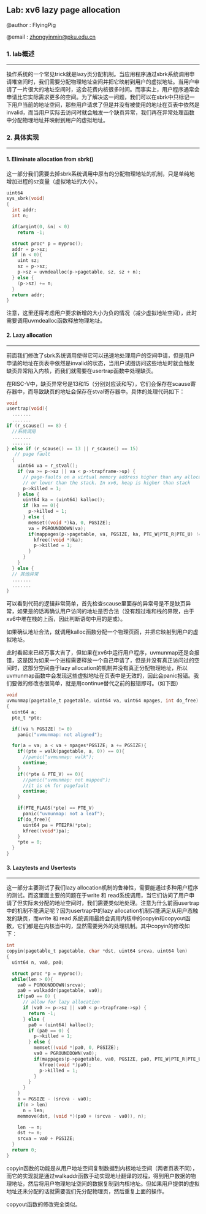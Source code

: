## Lab: xv6 lazy page allocation

@author : FlyingPig

@email : zhongyinmin@pku.edu.cn

### 1. lab概述

---

操作系统的一个常见trick就是lazy页分配机制。当应用程序通过sbrk系统调用申请堆空间时，我们需要分配物理地址空间并把它映射到用户的虚拟地址。当用户申请了一片很大的地址空间时，这会花费内核很多时间。而事实上，用户程序通常会申请比它实际需求更多的空间。为了解决这一问题，我们可以在sbrk中只标记一下用户当前的地址空间，那些用户请求了但是并没有被使用的地址在页表中依然是invalid，而当用户实际去访问时就会触发一个缺页异常，我们再在异常处理函数中分配物理地址并映射到用户的虚拟地址。



### 2. 具体实现

---

#### 1. Eliminate allocation from sbrk()

这一部分我们需要去掉sbrk系统调用中原有的分配物理地址的机制，只是单纯地增加进程的sz变量（虚拟地址的大小）。

```c
uint64
sys_sbrk(void)
{
  int addr;
  int n;

  if(argint(0, &n) < 0)
    return -1;

  struct proc* p = myproc();
  addr = p->sz;
  if (n < 0){
    uint sz;
    sz = p->sz;
    p->sz = uvmdealloc(p->pagetable, sz, sz + n);
  } else {
    (p->sz) += n;
  }
  return addr;
}
```

注意，这里还得考虑用户要求新增的大小为负的情况（减少虚拟地址空间），此时需要调用uvmdealloc函数释放物理地址。



#### 2. Lazy allocation

---

前面我们修改了sbrk系统调用使得它可以迅速地处理用户的空间申请，但是用户申请的地址在页表中依然是invalid的状态，当用户试图访问这些地址时就会触发缺页异常陷入内核，而我们就需要在usertrap函数中处理缺页。

在RISC-V中，缺页异常号是13和15（分别对应读和写），它们会保存在scause寄存器中，而导致缺页的地址会保存在stval寄存器中。具体的处理代码如下：

```c
void
usertrap(void){
  .......
  .......
if (r_scause() == 8) {
  //系统调用
  .......
  .......
} else if (r_scause() == 13 || r_scause() == 15)
   // page fault
  {
    uint64 va = r_stval();
    if (va >= p->sz || va < p->trapframe->sp) {
      // page-faults on a virtual memory address higher than any allocated with sbrk()
      // or lower than the stack. In xv6, heap is higher than stack
      p->killed = 1;
    } else {
      uint64 ka = (uint64) kalloc();
      if (ka == 0){
        p->killed = 1;
      } else {
        memset((void *)ka, 0, PGSIZE);
        va = PGROUNDDOWN(va);
        if(mappages(p->pagetable, va, PGSIZE, ka, PTE_W|PTE_R|PTE_U) != 0) {
          kfree((void *)ka);
          p->killed = 1;
        }
      }
    }
  } else {
  // 其他异常
  .......
  .......
}
```

可以看到代码的逻辑非常简单，首先检查scause里面存的异常号是不是缺页异常，如果是的话再确认用户访问的地址是否合法（没有超过堆和栈的界限，由于xv6中堆在栈的上面，因此判断语句中用的是或）。

如果确认地址合法，就调用kalloc函数分配一个物理页面，并把它映射到用户的虚拟地址。

此时看起来已经万事大吉了，但如果在xv6中运行用户程序，uvmunmap还是会报错，这是因为如果一个进程需要释放一个自己申请了，但是并没有真正访问过的空间时，这部分空间由于lazy allocation的机制并没有真正分配物理地址，所以uvmunmap函数中会发现这些虚拟地址在页表中是无效的，因此会panic报错。我们要做的修改也很简单，就是用continue替代之前的报错即可。（如下图）

```c
void
uvmunmap(pagetable_t pagetable, uint64 va, uint64 npages, int do_free)
{
  uint64 a;
  pte_t *pte;

  if((va % PGSIZE) != 0)
    panic("uvmunmap: not aligned");

  for(a = va; a < va + npages*PGSIZE; a += PGSIZE){
    if((pte = walk(pagetable, a, 0)) == 0){
      //panic("uvmunmap: walk");
      continue;
    }
    if((*pte & PTE_V) == 0){
      //panic("uvmunmap: not mapped");
      //it is ok for pagefault
      continue;
    }

    if(PTE_FLAGS(*pte) == PTE_V)
      panic("uvmunmap: not a leaf");
    if(do_free){
      uint64 pa = PTE2PA(*pte);
      kfree((void*)pa);
    }
    *pte = 0;
  }
}
```



#### 3. Lazytests and Usertests

---

这一部分主要测试了我们lazy allocation机制的鲁棒性，需要能通过多种用户程序的测试。而这里面主要的问题在于write 和 read系统调用，当它们访问了用户申请了但实际未分配的地址空间时，我们需要类似地处理。注意为什么前面usertrap中的机制不能满足呢？因为usertrap中的lazy allocation机制只能满足从用户态触发的缺页，而write 和 read 系统调用最终会调用内核中的copyin和copyout函数，它们都是在内核当中的，显然需要另外的处理机制。其中copyin的修改如下：

```c
int
copyin(pagetable_t pagetable, char *dst, uint64 srcva, uint64 len)
{
  uint64 n, va0, pa0;

  struct proc *p = myproc();
  while(len > 0){
    va0 = PGROUNDDOWN(srcva);
    pa0 = walkaddr(pagetable, va0);
    if(pa0 == 0) {
      // allow for lazy allocation
      if (va0 >= p->sz || va0 < p->trapframe->sp) {
        return -1;
      } else {
        pa0 = (uint64) kalloc();
        if (pa0 == 0) {
          p->killed = 1;
        } else {
          memset((void *)pa0, 0, PGSIZE);
          va0 = PGROUNDDOWN(va0);
          if(mappages(p->pagetable, va0, PGSIZE, pa0, PTE_W|PTE_R|PTE_U) != 0) {
            kfree((void *)pa0);
            p->killed = 1;
          }
        }
      }
    }
    n = PGSIZE - (srcva - va0);
    if(n > len)
      n = len;
    memmove(dst, (void *)(pa0 + (srcva - va0)), n);

    len -= n;
    dst += n;
    srcva = va0 + PGSIZE;
  }
  return 0;
}
```

copyin函数的功能是从用户地址空间复制数据到内核地址空间（两者页表不同），而它的实现就是通过walkaddr函数手动实现地址翻译的过程，得到用户数据的物理地址，然后将用户物理地址空间的数据复制到内核地址。但如果用户提供的虚拟地址还未分配的话就需要我们先分配物理页，然后重复上面的操作。

copyout函数的修改完全类似。
